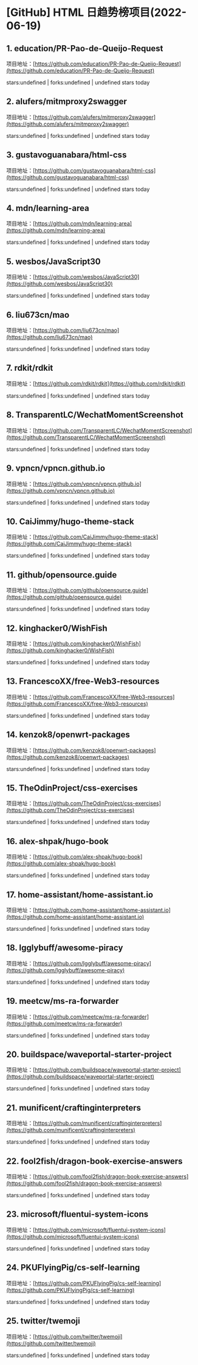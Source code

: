 # [GitHub] HTML 日趋势榜项目(2022-06-19)

## 1. education/PR-Pao-de-Queijo-Request 

项目地址：[https://github.com/education/PR-Pao-de-Queijo-Request](https://github.com/education/PR-Pao-de-Queijo-Request)

stars:undefined | forks:undefined | undefined stars today 



## 2. alufers/mitmproxy2swagger 

项目地址：[https://github.com/alufers/mitmproxy2swagger](https://github.com/alufers/mitmproxy2swagger)

stars:undefined | forks:undefined | undefined stars today 



## 3. gustavoguanabara/html-css 

项目地址：[https://github.com/gustavoguanabara/html-css](https://github.com/gustavoguanabara/html-css)

stars:undefined | forks:undefined | undefined stars today 



## 4. mdn/learning-area 

项目地址：[https://github.com/mdn/learning-area](https://github.com/mdn/learning-area)

stars:undefined | forks:undefined | undefined stars today 



## 5. wesbos/JavaScript30 

项目地址：[https://github.com/wesbos/JavaScript30](https://github.com/wesbos/JavaScript30)

stars:undefined | forks:undefined | undefined stars today 



## 6. liu673cn/mao 

项目地址：[https://github.com/liu673cn/mao](https://github.com/liu673cn/mao)

stars:undefined | forks:undefined | undefined stars today 



## 7. rdkit/rdkit 

项目地址：[https://github.com/rdkit/rdkit](https://github.com/rdkit/rdkit)

stars:undefined | forks:undefined | undefined stars today 



## 8. TransparentLC/WechatMomentScreenshot 

项目地址：[https://github.com/TransparentLC/WechatMomentScreenshot](https://github.com/TransparentLC/WechatMomentScreenshot)

stars:undefined | forks:undefined | undefined stars today 



## 9. vpncn/vpncn.github.io 

项目地址：[https://github.com/vpncn/vpncn.github.io](https://github.com/vpncn/vpncn.github.io)

stars:undefined | forks:undefined | undefined stars today 



## 10. CaiJimmy/hugo-theme-stack 

项目地址：[https://github.com/CaiJimmy/hugo-theme-stack](https://github.com/CaiJimmy/hugo-theme-stack)

stars:undefined | forks:undefined | undefined stars today 



## 11. github/opensource.guide 

项目地址：[https://github.com/github/opensource.guide](https://github.com/github/opensource.guide)

stars:undefined | forks:undefined | undefined stars today 



## 12. kinghacker0/WishFish 

项目地址：[https://github.com/kinghacker0/WishFish](https://github.com/kinghacker0/WishFish)

stars:undefined | forks:undefined | undefined stars today 



## 13. FrancescoXX/free-Web3-resources 

项目地址：[https://github.com/FrancescoXX/free-Web3-resources](https://github.com/FrancescoXX/free-Web3-resources)

stars:undefined | forks:undefined | undefined stars today 



## 14. kenzok8/openwrt-packages 

项目地址：[https://github.com/kenzok8/openwrt-packages](https://github.com/kenzok8/openwrt-packages)

stars:undefined | forks:undefined | undefined stars today 



## 15. TheOdinProject/css-exercises 

项目地址：[https://github.com/TheOdinProject/css-exercises](https://github.com/TheOdinProject/css-exercises)

stars:undefined | forks:undefined | undefined stars today 



## 16. alex-shpak/hugo-book 

项目地址：[https://github.com/alex-shpak/hugo-book](https://github.com/alex-shpak/hugo-book)

stars:undefined | forks:undefined | undefined stars today 



## 17. home-assistant/home-assistant.io 

项目地址：[https://github.com/home-assistant/home-assistant.io](https://github.com/home-assistant/home-assistant.io)

stars:undefined | forks:undefined | undefined stars today 



## 18. Igglybuff/awesome-piracy 

项目地址：[https://github.com/Igglybuff/awesome-piracy](https://github.com/Igglybuff/awesome-piracy)

stars:undefined | forks:undefined | undefined stars today 



## 19. meetcw/ms-ra-forwarder 

项目地址：[https://github.com/meetcw/ms-ra-forwarder](https://github.com/meetcw/ms-ra-forwarder)

stars:undefined | forks:undefined | undefined stars today 



## 20. buildspace/waveportal-starter-project 

项目地址：[https://github.com/buildspace/waveportal-starter-project](https://github.com/buildspace/waveportal-starter-project)

stars:undefined | forks:undefined | undefined stars today 



## 21. munificent/craftinginterpreters 

项目地址：[https://github.com/munificent/craftinginterpreters](https://github.com/munificent/craftinginterpreters)

stars:undefined | forks:undefined | undefined stars today 



## 22. fool2fish/dragon-book-exercise-answers 

项目地址：[https://github.com/fool2fish/dragon-book-exercise-answers](https://github.com/fool2fish/dragon-book-exercise-answers)

stars:undefined | forks:undefined | undefined stars today 



## 23. microsoft/fluentui-system-icons 

项目地址：[https://github.com/microsoft/fluentui-system-icons](https://github.com/microsoft/fluentui-system-icons)

stars:undefined | forks:undefined | undefined stars today 



## 24. PKUFlyingPig/cs-self-learning 

项目地址：[https://github.com/PKUFlyingPig/cs-self-learning](https://github.com/PKUFlyingPig/cs-self-learning)

stars:undefined | forks:undefined | undefined stars today 



## 25. twitter/twemoji 

项目地址：[https://github.com/twitter/twemoji](https://github.com/twitter/twemoji)

stars:undefined | forks:undefined | undefined stars today 



